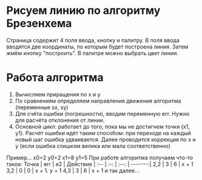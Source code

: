 # Рисуем линию по алгоритму Брезенхема
Страница содержит 4 поля ввода, кнопку и палитру.
В поля ввода вводятся две координаты, по которым будет построена линия.
Затем жмём кнопку "построить". В палитре можно выбрать цвет линии.

# Работа алгоритма
1. Вычисляем приращения по x и y
2. По сравнениям определяем направления движения алгоритма (переменные sx, sy)
3. Для счёта ошибки (погрешности), вводим переменную err. Нужно для расчёта отклонения от линии.
4. Основной цикл: работает до того, пока мы не достигнем точки (x1, y1). Расчёт ошибки идёт таким способом:
   при переходе на каждый новый шаг ошибка удваивается. Далее проводится коррекция по x и y (если ошибка слишком велика или мала соответственно)

Пример...
x0=2 y0=2
x1=8 y1=5
При работе алгоритма получаем что-то такое:
Точка | err |  e2  | Действие
| :-- | :-: | :--: | -------:|
2,2   |  3  |   6  |  x + 1
3,2   |  0  |   0  |  x + 1. y + 1
4,3   |  3  |   6  |  x + 1
и так далее...
